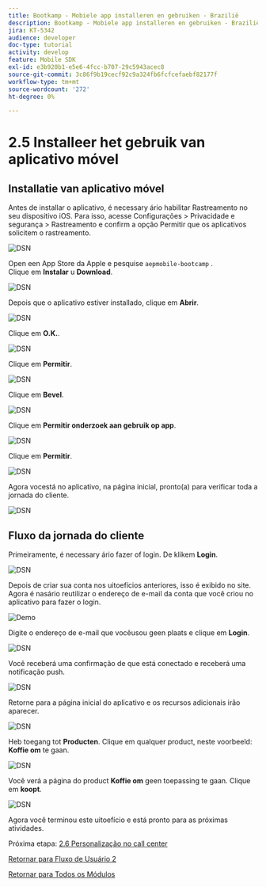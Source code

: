 ```yaml
---
title: Bootkamp - Mobiele app installeren en gebruiken - Brazilië
description: Bootkamp - Mobiele app installeren en gebruiken - Brazilië
jira: KT-5342
audience: developer
doc-type: tutorial
activity: develop
feature: Mobile SDK
exl-id: e3b920b1-e5e6-4fcc-b707-29c5943acec8
source-git-commit: 3c86f9b19cecf92c9a324fb6fcfcefaebf82177f
workflow-type: tm+mt
source-wordcount: '272'
ht-degree: 0%

---
```


# 2.5 Installeer het gebruik van aplicativo móvel


## Installatie van aplicativo móvel

Antes de installar o aplicativo, é necessary ário habilitar Rastreamento no seu dispositivo iOS. Para isso, acesse Configurações > Privacidade e segurança > Rastreamento e confirm a opção Permitir que os aplicativos solicitem o rastreamento.

![ DSN ](./../uc3/images/app4.png)

Open een App Store da Apple e pesquise `aepmobile-bootcamp` .\
Clique em **Instalar** u **Download**.

![ DSN ](./../uc3/images/app1.png)

Depois que o aplicativo estiver installado, clique em **Abrir**.

![ DSN ](./../uc3/images/app2.png)

Clique em **O.K.**.

![ DSN ](./../uc3/images/app9.png)

Clique em **Permitir**.

![ DSN ](./../uc3/images/app3.png)

Clique em **Bevel**.

![ DSN ](./../uc3/images/app7.png)

Clique em **Permitir onderzoek aan gebruik op app**.

![ DSN ](./../uc3/images/app8.png)

Clique em **Permitir**.

![ DSN ](./../uc3/images/app5.png)

Agora vocestá no aplicativo, na página inicial, pronto(a) para verificar toda a jornada do cliente.

![ DSN ](./../uc3/images/app12.png)

## Fluxo da jornada do cliente

Primeiramente, é necessary ário fazer of login. De klikem **Login**.

![ DSN ](./../uc3/images/app13.png)

Depois de criar sua conta nos uitoefícios anteriores, isso é exibido no site. Agora é nasário reutilizar o endereço de e-mail da conta que você criou no aplicativo para fazer o login.

![ Demo ](./../uc3/images/pv1.png)

Digite o endereço de e-mail que vocêusou geen plaats e clique em **Login**.

![ DSN ](./../uc3/images/app14.png)

Você receberá uma confirmação de que está conectado e receberá uma notificação push.

![ DSN ](./../uc3/images/app15.png)

Retorne para a página inicial do aplicativo e os recursos adicionais irão aparecer.

![ DSN ](./../uc3/images/app17.png)

Heb toegang tot **Producten**. Clique em qualquer product, neste voorbeeld: **Koffie om** te gaan.

![ DSN ](./images/app19.png)

Você verá a página do product **Koffie om** geen toepassing te gaan. Clique em **koopt**.

![ DSN ](./images/app20.png)

Agora você terminou este uitoefício e está pronto para as próximas atividades.

Próxima etapa: [ 2.6 Personalização no call center ](./ex6.md)

[Retornar para Fluxo de Usuário 2](./uc2.md)

[Retornar para Todos os Módulos](../../overview.md)
